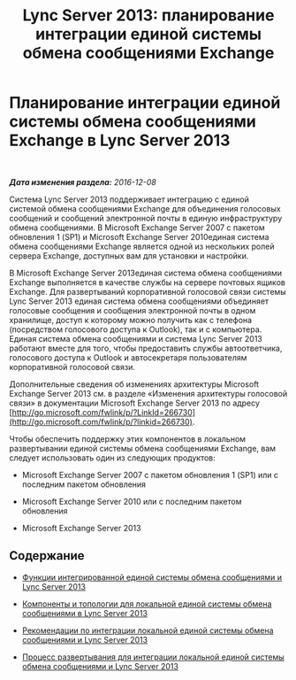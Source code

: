 ﻿---
title: 'Lync Server 2013: планирование интеграции единой системы обмена сообщениями Exchange'
TOCTitle: Планирование интеграции единой системы обмена сообщениями Exchange
ms:assetid: e7c63a71-2d99-4aa9-b649-36c1a431bdf1
ms:mtpsurl: https://technet.microsoft.com/ru-ru/library/Gg399031(v=OCS.15)
ms:contentKeyID: 49311510
ms.date: 12/10/2016
mtps_version: v=OCS.15
ms.translationtype: HT
---

# Планирование интеграции единой системы обмена сообщениями Exchange в Lync Server 2013

 

_**Дата изменения раздела:** 2016-12-08_

Система Lync Server 2013 поддерживает интеграцию с единой системой обмена сообщениями Exchange для объединения голосовых сообщений и сообщений электронной почты в единую инфраструктуру обмена сообщениями. В Microsoft Exchange Server 2007 с пакетом обновления 1 (SP1) и Microsoft Exchange Server 2010единая система обмена сообщениями Exchange является одной из нескольких ролей сервера Exchange, доступных вам для установки и настройки.

В Microsoft Exchange Server 2013единая система обмена сообщениями Exchange выполняется в качестве службы на сервере почтовых ящиков Exchange. Для развертываний корпоративной голосовой связи системы Lync Server 2013 единая система обмена сообщениями объединяет голосовые сообщения и сообщения электронной почты в одном хранилище, доступ к которому можно получить как с телефона (посредством голосового доступа к Outlook), так и с компьютера. Единая система обмена сообщениями и система Lync Server 2013 работают вместе для того, чтобы предоставить службы автоответчика, голосового доступа к Outlook и автосекретаря пользователям корпоративной голосовой связи.

Дополнительные сведения об изменениях архитектуры Microsoft Exchange Server 2013 см. в разделе «Изменения архитектуры голосовой связи» в документации Microsoft Exchange Server 2013 по адресу [http://go.microsoft.com/fwlink/p/?LinkId=266730](http://go.microsoft.com/fwlink/p/?linkid=266730).

Чтобы обеспечить поддержку этих компонентов в локальном развертывании единой системы обмена сообщениями Exchange, вам следует использовать один из следующих продуктов:

  - Microsoft Exchange Server 2007 с пакетом обновления 1 (SP1) или с последним пакетом обновления

  - Microsoft Exchange Server 2010 или с последним пакетом обновления

  - Microsoft Exchange Server 2013

## Содержание

  - [Функции интегрированной единой системы обмена сообщениями и Lync Server 2013](lync-server-2013-features-of-integrated-unified-messaging.md)

  - [Компоненты и топологии для локальной единой системы обмена сообщениями в Lync Server 2013](lync-server-2013-components-and-topologies-for-on-premises-unified-messaging.md)

  - [Рекомендации по интеграции локальной единой системы обмена сообщениями и Lync Server 2013](lync-server-2013-guidelines-for-integrating-on-premises-unified-messaging.md)

  - [Процесс развертывания для интеграции локальной единой системы обмена сообщениями и Lync Server 2013](lync-server-2013-deployment-process-for-integrating-on-premises-unified-messaging.md)

